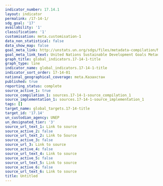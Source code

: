 ```yaml
---
indicator_number: 17.14.1
layout: indicator
permalink: /17-14-1/
sdg_goal: '17'
availability: '1'
classification: '1'
customisation: meta.customisation-1
data_non_statistical: false
data_show_map: false
goal_meta_link: http://unstats.un.org/sdgs/files/metadata-compilation/Metadata-Goal-17.pdf
goal_meta_link_text: United Nations Sustainable Development Goals Metadata (pdf 468kB)
graph_title: global_indicators.17-14-1-title
graph_type: line
indicator_name: global_indicators.17-14-1-title
indicator_sort_order: 17-14-01
national_geographical_coverage: meta.Казахстан
published: true
reporting_status: complete
source_active_1: true
source_compilation_1: sources.17-14-1-source_compilation_1
source_implementation_1: sources.17-14-1-source_implementation_1
tags: []
target_name: global_targets.17-14-title
target_id: '17.14'
un_custodian_agency: UNEP
un_designated_tier: '3'
source_url_text_1: Link to source
source_active_2: false
source_url_text_2: Link to Source
source_active_3: false
source_url_3: Link to source
source_active_4: false
source_url_text_4: Link to source
source_active_5: false
source_url_text_5: Link to source
source_active_6: false
source_url_text_6: Link to source
title: Untitled
---
```

